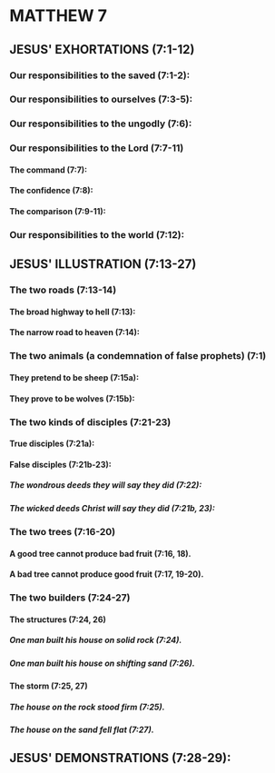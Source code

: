 ---
---
# MATTHEW 7
## JESUS\' EXHORTATIONS (7:1-12) 
###  Our responsibilities to the saved (7:1-2): 
###  Our responsibilities to ourselves (7:3-5): 
###  Our responsibilities to the ungodly (7:6): 
###  Our responsibilities to the Lord (7:7-11) 
####  The command (7:7): 
####  The confidence (7:8): 
####  The comparison (7:9-11): 
###  Our responsibilities to the world (7:12): 
## JESUS\' ILLUSTRATION (7:13-27) 
###  The two roads (7:13-14) 
####  The broad highway to hell (7:13): 
####  The narrow road to heaven (7:14): 
###  The two animals (a condemnation of false prophets) (7:1) 
####  They pretend to be sheep (7:15a): 
####  They prove to be wolves (7:15b): 
###  The two kinds of disciples (7:21-23) 
####  True disciples (7:21a): 
####  False disciples (7:21b-23): 
#####  The wondrous deeds they will say they did (7:22): 
#####  The wicked deeds Christ will say they did (7:21b, 23): 
###  The two trees (7:16-20) 
####  A good tree cannot produce bad fruit (7:16, 18). 
####  A bad tree cannot produce good fruit (7:17, 19-20). 
###  The two builders (7:24-27) 
####  The structures (7:24, 26) 
#####  One man built his house on solid rock (7:24). 
#####  One man built his house on shifting sand (7:26). 
####  The storm (7:25, 27) 
#####  The house on the rock stood firm (7:25). 
#####  The house on the sand fell flat (7:27). 
## JESUS\' DEMONSTRATIONS (7:28-29): 
